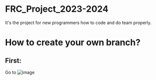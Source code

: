 # FRC_Project_2023-2024
It's the project for new programmers how to code and do team properly.

# How to create your own branch?   
## First:
Go to
![image](https://github.com/1138programming/FRC_Project_2023-2024/assets/56778123/a76b649c-a4bd-4d3f-b355-6156577ea0ce)

